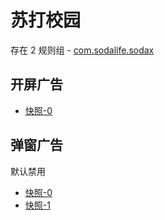 # 苏打校园

存在 2 规则组 - [com.sodalife.sodax](/src/apps/com.sodalife.sodax.ts)

## 开屏广告

- [快照-0](https://i.gkd.li/import/13400628)

## 弹窗广告

默认禁用

- [快照-0](https://i.gkd.li/import/13400643)
- [快照-1](https://i.gkd.li/import/13400653)
